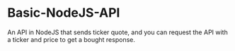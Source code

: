 # Basic-NodeJS-API
An API in NodeJS that sends ticker quote, and you can request the API with a ticker and price to get a bought response.
